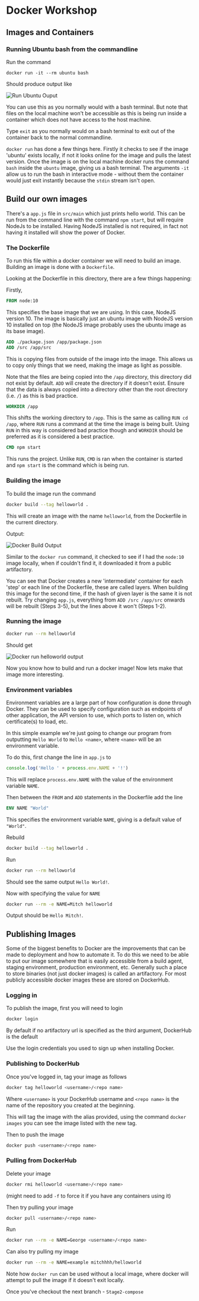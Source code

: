 # Docker Workshop

## Images and Containers

### Running Ubuntu bash from the commandline

Run the command

`docker run -it --rm ubuntu bash`

Should produce output like

![Run Ubuntu Ouput](images/run_ubuntu.PNG)

You can use this as you normally would with a bash terminal. But note that files on the local machine won't be accessible as this is being run inside a container which does not have access to the host machine.

Type `exit` as you normally would on a bash terminal to exit out of the container back to the normal commandline.

`docker run` has done a few things here. Firstly it checks to see if the image 'ubuntu' exists locally, if not it looks online for the image and pulls the latest version. Once the image is on the local machine docker runs the command `bash` inside the `ubuntu` image, giving us a bash terminal. The arguments `-it` allow us to run the bash in interactive mode - without them the container would just exit instantly because the `stdin` stream isn't open.

## Build our own images

There's a `app.js` file in `src/main` which just prints hello world. This can be run from the command line with the command `npm start`, but will require NodeJs to be installed. Having NodeJS installed is not required, in fact not having it installed will show the power of Docker.

### The Dockerfile

To run this file within a docker container we will need to build an image. Building an image is done with a `Dockerfile`.

Looking at the Dockerfile in this directory, there are a few things happening:

Firstly,

```Dockerfile
FROM node:10
```

This specifies the base image that we are using. In this case, NodeJS version 10. The image is basically just an ubuntu image with NodeJS version 10 installed on top (the NodeJS image probably uses the ubuntu image as its base image).

```Dockerfile
ADD ./package.json /app/package.json
ADD /src /app/src
```

This is copying files from outside of the image into the image. This allows us to copy only things that we need, making the image as light as possible.

Note that the files are being copied into the `/app` directory, this directory did not exist by default. `ADD` will create the directory if it doesn't exist. Ensure that the data is always copied into a directory other than the root directory (i.e. `/`) as this is bad practice.

```Dockerfile
WORKDIR /app
```

This shifts the working directory to `/app`. This is the same as calling `RUN cd /app`, where `RUN` runs a command at the time the image is being built. Using `RUN` in this way is considered bad practice though and `WORKDIR` should be preferred as it is considered a best practice.

```Dockerfile
CMD npm start
```

This runs the project. Unlike `RUN`, `CMD` is ran when the container is started and `npm start` is the command which is being run.

### Building the image

To build the image run the command

```bash
docker build --tag helloworld .
```

This will create an image with the name `helloworld`, from the Dockerfile in the current directory.

Output:

![Docker Build Output](images/docker_build.png)

Similar to the `docker run` command, it checked to see if I had the `node:10` image locally, when if couldn't find it, it downloaded it from a public artifactory.

You can see that Docker creates a new 'intermediate' container for each 'step' or each line of the Dockerfile, these are called layers. When building this image for the second time, if the hash of given layer is the same it is not rebuilt. Try changing `app.js`, everything from `ADD /src /app/src` onwards will be rebuilt (Steps 3-5), but the lines above it won't (Steps 1-2).

### Running the image

```bash
docker run --rm helloworld
```

Should get

![Docker run helloworld output](images/docker_run_helloworld.png)

Now you know how to build and run a docker image! Now lets make that image more interesting.

### Environment variables

Environment variables are a large part of how configuration is done through Docker. They can be used to specify configuration such as endpoints of other application, the API version to use, which ports to listen on, which certificate(s) to load, etc.

In this simple example we're just going to change our program from outputting `Hello World` to `Hello <name>`, where `<name>` will be an environment variable.

To do this, first change the line in `app.js` to

```javascript
console.log('Hello ' + process.env.NAME + '!')
```

This will replace `process.env.NAME` with the value of the environment variable `NAME`.

Then between the `FROM` and `ADD` statements in the Dockerfile add the line

```Dockerfile
ENV NAME "World"
```

This specifies the environment variable `NAME`, giving is a default value of `"World"`.

Rebuild

```bash
docker build --tag helloworld .
```

Run

```bash
docker run --rm helloworld
```

Should see the same output `Hello World!`.

Now with specifying the value for `NAME`

```bash
docker run --rm -e NAME=Mitch helloworld
```

Output should be `Hello Mitch!`.

## Publishing Images

Some of the biggest benefits to Docker are the improvements that can be made to deployment and how to automate it. To do this we need to be able to put our image somewhere that is easily accessible from a build agent, staging environment, production environment, etc. Generally such a place to store binaries (not just docker images) is called an artifactory. For most publicly accessible docker images these are stored on DockerHub.

### Logging in

To publish the image, first you will need to login

```bash
docker login
```

By default if no artifactory url is specified as the third argument, DockerHub is the default

Use the login credentials you used to sign up when installing Docker.

### Publishing to DockerHub

Once you've logged in, tag your image as follows

```bash
docker tag helloworld <username>/<repo name>
```

Where `<username>` is your DockerHub username and `<repo name>` is the name of the repository you created at the beginning.

This will tag the image with the alias provided, using the command `docker images` you can see the image listed with the new tag.

Then to push the image

```bash
docker push <username>/<repo name>
```

### Pulling from DockerHub

Delete your image

```bash
docker rmi helloworld <username>/<repo name>
```

(might need to add `-f` to force it if you have any containers using it)

Then try pulling your image

```bash
docker pull <username>/<repo name>
```

Run

```bash
docker run --rm -e NAME=George <username>/<repo name>
```

Can also try pulling my image

```bash
docker run --rm -e NAME=example mitchhhh/helloworld
```

Note how `docker run` can be used without a local image, where docker will attempt to pull the image if it doesn't exit locally.

Once you've checkout the next branch - `Stage2-compose`
